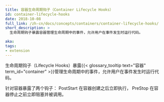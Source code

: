 ```yaml
---
title: 容器生命周期钩子（Container Lifecycle Hooks）
id: container-lifecycle-hooks
date: 2018-10-08
full_link: /zh-cn/docs/concepts/containers/container-lifecycle-hooks/
short_description: >
  生命周期钩子暴露容器管理生命周期中的事件，允许用户在事件发生时运行代码。

aka: 
tags:
- extension
---
```


  生命周期钩子（Lifecycle Hooks）暴露{{< glossary_tooltip text="容器" term_id="container" >}}管理生命周期中的事件，允许用户在事件发生时运行代码。


针对容器暴露了两个钩子：
PostStart 在容器创建之后立即执行，
PreStop 在容器停止之前立即阻塞并被调用。
